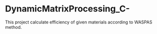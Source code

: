 # DynamicMatrixProcessing_C-
This project calculate efficiency of given materials according to WASPAS method.
